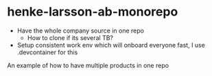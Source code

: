 # henke-larsson-ab-monorepo

* Have the whole company source in one repo
  * How to clone if its several TB?
* Setup consistent work env which will onboard everyone fast, I use .devcontainer for this


An example of how to have multiple products in one repo

